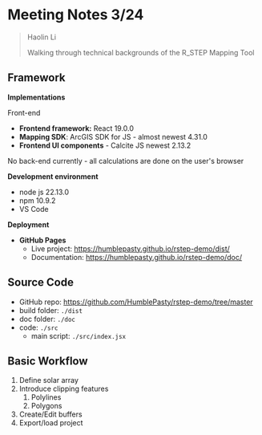 # Meeting Notes 3/24

> Haolin Li
>
> Walking through technical backgrounds of the R_STEP Mapping Tool



## Framework

**Implementations**

Front-end

- **Frontend framework:** React 19.0.0
- **Mapping SDK**: ArcGIS SDK for JS - almost newest 4.31.0
- **Frontend UI components** - Calcite JS newest 2.13.2

No back-end currently - all calculations are done on the user's browser



**Development environment**

- node js 22.13.0
- npm 10.9.2
- VS Code



**Deployment**

- **GitHub Pages**
  - Live project: https://humblepasty.github.io/rstep-demo/dist/
  - Documentation: https://humblepasty.github.io/rstep-demo/doc/



## Source Code

- GitHub repo: https://github.com/HumblePasty/rstep-demo/tree/master
- build folder: `./dist`
- doc folder: `./doc`
- code: `./src`
  - main script: `./src/index.jsx`



## Basic Workflow

1. Define solar array
2. Introduce clipping features
   1. Polylines
   2. Polygons
3. Create/Edit buffers
4. Export/load project